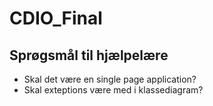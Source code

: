 # CDIO_Final



## Sprøgsmål til hjælpelære
- Skal det være en single page application?
- Skal exteptions være med i klassediagram?
